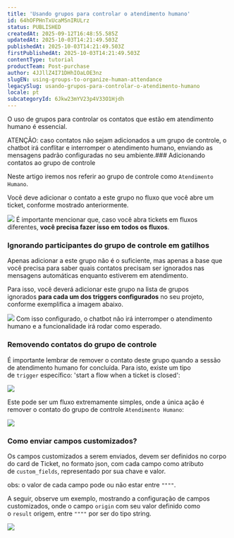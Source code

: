 ```yaml
---
title: 'Usando grupos para controlar o atendimento humano'
id: 64hOFPHnTxUcaMSnIRULrz
status: PUBLISHED
createdAt: 2025-09-12T16:48:55.585Z
updatedAt: 2025-10-03T14:21:49.503Z
publishedAt: 2025-10-03T14:21:49.503Z
firstPublishedAt: 2025-10-03T14:21:49.503Z
contentType: tutorial
productTeam: Post-purchase
author: 4JJllZ4I71DHhIOaLOE3nz
slugEN: using-groups-to-organize-human-attendance
legacySlug: usando-grupos-para-controlar-o-atendimento-humano
locale: pt
subcategoryId: 6Jkw23mYV23p4V33O1Hjdh
---
```


O uso de grupos para controlar os contatos que estão em atendimento humano é
essencial.

ATENÇÃO: caso contatos não sejam adicionados a um grupo de controle, o chatbot
irá conflitar e interromper o atendimento humano, enviando as mensagens padrão
configuradas no seu ambiente.### Adicionando contatos ao grupo de controle

Neste artigo iremos nos referir ao grupo de controle como `Atendimento Humano`.

Você deve adicionar o contato a este grupo no fluxo que você abre um ticket,
conforme mostrado anteriormente.

![](https://cdn.statically.io/gh/vtexdocs/help-center-content/refs/heads/main/docs/pt/tutorials/weni-by-vtex/chats/usando-grupos-para-controlar-o-atendimento-humano_1.png) É importante mencionar que, caso você abra tickets em fluxos diferentes, **você precisa fazer isso em todos os fluxos**.

### Ignorando participantes do grupo de controle em gatilhos

Apenas adicionar a este grupo não é o suficiente, mas apenas a base que você
precisa para saber quais contatos precisam ser ignorados nas mensagens
automáticas enquanto estiverem em atendimento.

Para isso, você deverá adicionar este grupo na lista de grupos ignorados **para
cada um dos triggers configurados** no seu projeto, conforme exemplifica a
imagem abaixo.

![](https://cdn.statically.io/gh/vtexdocs/help-center-content/refs/heads/main/docs/pt/tutorials/weni-by-vtex/chats/usando-grupos-para-controlar-o-atendimento-humano_2.png) Com isso configurado, o chatbot não irá interromper o atendimento humano e a funcionalidade irá rodar como esperado.

### Removendo contatos do grupo de controle

É importante lembrar de remover o contato deste grupo quando a sessão de
atendimento humano for concluída. Para isto, existe um tipo
de `trigger` específico: 'start a flow when a ticket is closed':

![](https://cdn.statically.io/gh/vtexdocs/help-center-content/refs/heads/main/docs/pt/tutorials/weni-by-vtex/chats/usando-grupos-para-controlar-o-atendimento-humano_3.png) 

Este pode ser um fluxo extremamente simples, onde a única ação é remover o contato do grupo de controle `Atendimento Humano`:

![](https://cdn.statically.io/gh/vtexdocs/help-center-content/refs/heads/main/docs/pt/tutorials/weni-by-vtex/chats/usando-grupos-para-controlar-o-atendimento-humano_4.png)

### Como enviar campos customizados?

Os campos customizados a serem enviados, devem ser definidos no corpo do card
de Ticket, no formato json, com cada campo como atributo de `custom_fields`,
representado por sua chave e valor.

obs: o valor de cada campo pode ou não estar entre `""""`.

A seguir, observe um exemplo, mostrando a configuração de campos customizados,
onde o campo `origin` com seu valor definido como o `result` origem,
entre `""""` por ser do tipo string.

![](https://cdn.statically.io/gh/vtexdocs/help-center-content/refs/heads/main/docs/pt/tutorials/weni-by-vtex/chats/usando-grupos-para-controlar-o-atendimento-humano_5.png)
